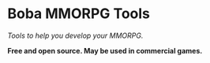 # Boba MMORPG Tools

*Tools to help you develop your MMORPG.*

**Free and open source. May be used in commercial games.**




